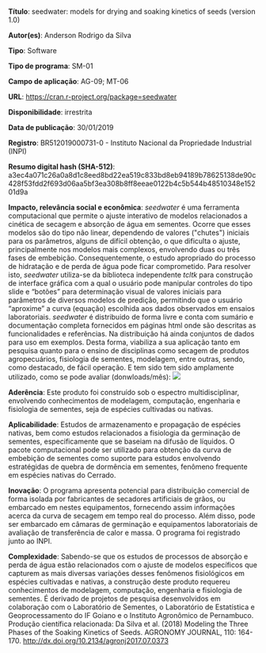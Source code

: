 **Título**: seedwater: models for drying and soaking kinetics of seeds (version 1.0)

**Autor(es)**: Anderson Rodrigo da Silva

**Tipo**: Software

**Tipo de programa**: SM-01

**Campo de aplicação**: AG-09; MT-06

**URL**: <https://cran.r-project.org/package=seedwater>

**Disponibilidade**: irrestrita

**Data de publicação**: 30/01/2019

**Registro**: BR512019000731-0 - Instituto Nacional da Propriedade Industrial (INPI)

**Resumo digital hash (SHA-512)**: a3ec4a071c26a0a8d1c8eed8bd22ea519c833bd8eb94189b78625138de90c428f53fdd2f693d06aa5bf3ea308b8ff8eeae0122b4c5b544b48510348e15201d9a

**Impacto, relevância social e econômica**: _seedwater_ é uma ferramenta computacional que permite o ajuste interativo de modelos relacionados a cinética de secagem e absorção de água em sementes. Ocorre que esses modelos são do tipo não linear, dependendo de valores ("chutes") iniciais para os parâmetros, alguns de difícil obtenção, o que dificulta o ajuste, principalmente nos modelos mais complexos, envolvendo duas ou três fases de embebição. Consequentemente, o estudo apropriado do processo de hidratação e de perda de água pode ficar comprometido. Para resolver isto, _seedwater_ utiliza-se da biblioteca independente _tcltk_ para construção de interface gráfica com a qual o usuário pode manipular controles do tipo slide e “botões” para determinação visual de valores iniciais para parâmetros de diversos modelos de predição, permitindo que o usuário “aproxime” a curva (equação) escolhida aos dados observados em ensaios laboratoriais. _seedwater_ é distribuido de forma livre e conta com sumário e documentação completa fornecidos em páginas html onde são descritas as funcionalidades e referências. Na distribuição há ainda conjuntos de dados para uso em exemplos. Desta forma, viabiliza a sua aplicação tanto em pesquisa quanto para o ensino de disciplinas como secagem de produtos agropecuários, fisiologia de sementes, modelagem, entre outras, sendo, como destacado, de fácil operação. E tem sido tem sido amplamente utilizado, como se pode avaliar (donwloads/mês): ![](https://cranlogs.r-pkg.org/badges/seedwater)

**Aderência**: Este produto foi construído sob o espectro multidisciplinar, envolvendo conhecimentos de modelagem, computação, engenharia e fisiologia de sementes, seja de espécies cultivadas ou nativas.

**Aplicabilidade**: Estudos de armazenamento e propagação de espécies nativas, bem como estudos relacionados a fisiologia da germinação de sementes, especificamente que se baseiam na difusão de líquidos. O pacote computacional pode ser utilizado para obtenção da curva de embebição de sementes como suporte para estudos envolvendo estratégidas de quebra de dormência em sementes, fenômeno frequente em espécies nativas do Cerrado.

**Inovação**: O programa apresenta potencial para distribuição comercial de forma isolada por fabricantes de secadores artificiais de grãos, ou embarcado em nestes equipamentos, fornecendo assim informações acerca da curva de secagem em tempo real do processo. Além disso, pode ser embarcado em câmaras de germinação e equipamentos laboratoriais de avaliação de transferência de calor e massa. O programa foi registrado junto ao INPI.

**Complexidade**: Sabendo-se que os estudos de processos de absorção e perda de água estão relacionados com o ajuste de modelos específicos que capturem as mais diversas variações desses fenômenos fisiológicos em espécies cultivadas e nativas, a construção deste produto requereu conhecimentos de modelagem, computação, engenharia e fisiologia de sementes. É derivado de projetos de pesquisa desenvolvidos em colaboração com o Laboratório de Sementes, o Laboratório de Estatística e Geoprocessamento do IF Goiano e o Instituto Agronômico de Pernambuco. Produção científica relacionada: Da Silva et al. (2018) Modeling the Three Phases of the Soaking Kinetics of Seeds. AGRONOMY JOURNAL, 110: 164-170. <http://dx.doi.org/10.2134/agronj2017.07.0373>

